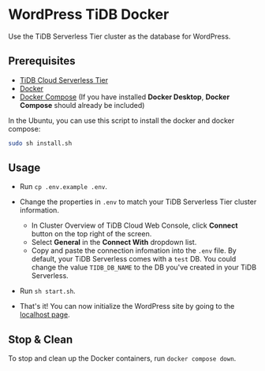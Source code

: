 # WordPress TiDB Docker

Use the TiDB Serverless Tier cluster as the database for WordPress.

## Prerequisites

- [TiDB Cloud Serverless Tier](https://tidbcloud.com/)
- [Docker](https://www.docker.com/)
- [Docker Compose](https://docs.docker.com/compose/) (If you have installed **Docker Desktop**, **Docker Compose** should already be included)

In the Ubuntu, you can use this script to install the docker and docker compose:

```bash
sudo sh install.sh
```

## Usage

- Run `cp .env.example .env`.
- Change the properties in `.env` to match your TiDB Serverless Tier cluster information.

  - In Cluster Overview of TiDB Cloud Web Console, click **Connect** button on the top right of the screen.
  - Select **General** in the **Connect With** dropdown list.
  - Copy and paste the connection infomation into the `.env` file. By default, your TiDB Serverless comes with a `test` DB. You could change the value `TIDB_DB_NAME` to the DB you've created in your TiDB Serverless.

- Run `sh start.sh`.
- That's it! You can now initialize the WordPress site by going to the [localhost page](http://localhost).

## Stop & Clean

To stop and clean up the Docker containers, run `docker compose down`.
